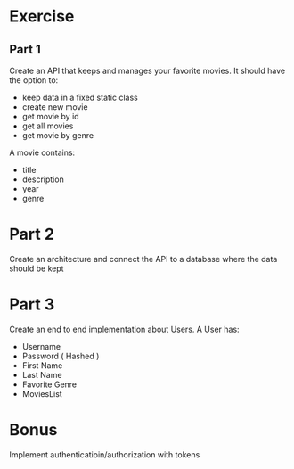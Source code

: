 
# Exercise 
## Part 1
Create an API that keeps and manages your favorite movies. It should have the option to:
* keep data in a fixed static class
* create new movie
* get movie by id
* get all movies 
* get movie by genre

A movie contains:
* title
* description
* year
* genre

# Part 2
Create an architecture and connect the API to a database where the data should be kept

# Part 3
Create an end to end implementation about Users. A User has:
* Username
* Password ( Hashed )
* First Name
* Last Name
* Favorite Genre
* MoviesList

# Bonus 
Implement authenticatioin/authorization with tokens
